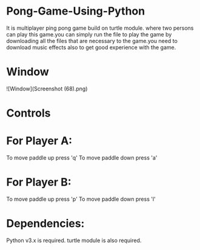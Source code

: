 # Pong-Game-Using-Python
It is multiplayer ping pong game build on turtle module. where two persons can play this game.you can simply run the file to play the game by downloading all the files that are necessary to the game.you need to download music effects also to get good experience with the game.

# Window
![Window](Screenshot (68).png)






# Controls
# For Player A:
To move paddle up press 'q'
To move paddle down press 'a'

# For Player B:
To move paddle up press 'p'
To move paddle down press 'l'

# Dependencies:
Python v3.x is required.
turtle module is also required.


